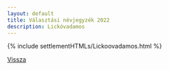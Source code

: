```yaml
---
layout: default
title: Választási névjegyzék 2022
description: Lickóvadamos
---
```


{% include settlementHTMLs/Lickoovadamos.html %}

[Vissza](../)